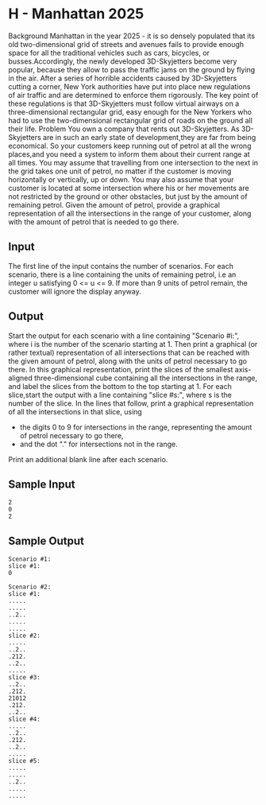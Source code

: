 # H - Manhattan 2025

Background
Manhattan in the year 2025 - it is so densely populated that its old two-dimensional grid of streets and avenues fails to provide enough space for all the traditional vehicles such as cars, bicycles, or busses.Accordingly, the newly developed 3D-Skyjetters become very popular, because they allow to pass the traffic jams on the ground by flying in the air. After a series of horrible accidents caused by 3D-Skyjetters cutting a corner, New York authorities have put into place new regulations of air traffic and are determined to enforce them rigorously. The key point of these regulations is that 3D-Skyjetters must follow virtual airways on a three-dimensional rectangular grid, easy enough for the New Yorkers who had to use the two-dimensional rectangular grid of roads on the ground all their life.
Problem
You own a company that rents out 3D-Skyjetters. As 3D-Skyjetters are in such an early state of development,they are far from being economical. So your customers keep running out of petrol at all the wrong places,and you need a system to inform them about their current range at all times.
You may assume that travelling from one intersection to the next in the grid takes one unit of petrol, no matter if the customer is moving horizontally or vertically, up or down. You may also assume that your customer is located at some intersection where his or her movements are not restricted by the ground or other obstacles, but just by the amount of remaining petrol.
Given the amount of petrol, provide a graphical representation of all the intersections in the range of your customer, along with the amount of petrol that is needed to go there.

## Input

The first line of the input contains the number of scenarios. For each scenario, there is a line containing the units of remaining petrol, i.e an integer u satisfying 0 <= u <= 9. If more than 9 units of petrol remain, the customer will ignore the display anyway.

## Output

Start the output for each scenario with a line containing "Scenario #i:", where i is the number of the scenario starting at 1. Then print a graphical (or rather textual) representation of all intersections that can be reached with the given amount of petrol, along with the units of petrol necessary to go there. In this graphical representation, print the slices of the smallest axis-aligned three-dimensional cube containing all the intersections in the range, and label the slices from the bottom to the top starting at 1. For each slice,start the output with a line containing "slice #s:", where s is the number of the slice. In the lines that follow, print a graphical representation of all the intersections in that slice, using
* the digits 0 to 9 for intersections in the range, representing the amount of petrol necessary to go there,
* and the dot "." for intersections not in the range.

Print an additional blank line after each scenario.

## Sample Input

```
2
0
2
```

## Sample Output

```
Scenario #1:
slice #1:
0

Scenario #2:
slice #1:
.....
.....
..2..
.....
.....
slice #2:
.....
..2..
.212.
..2..
.....
slice #3:
..2..
.212.
21012
.212.
..2..
slice #4:
.....
..2..
.212.
..2..
.....
slice #5:
.....
.....
..2..
.....
.....
```
